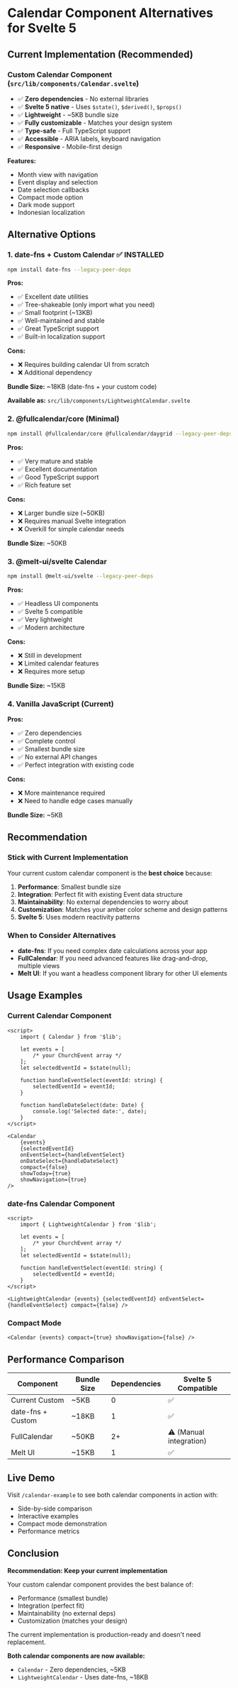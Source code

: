 # Calendar Component Alternatives for Svelte 5

## **Current Implementation (Recommended)**

### **Custom Calendar Component** (`src/lib/components/Calendar.svelte`)

- ✅ **Zero dependencies** - No external libraries
- ✅ **Svelte 5 native** - Uses `$state()`, `$derived()`, `$props()`
- ✅ **Lightweight** - ~5KB bundle size
- ✅ **Fully customizable** - Matches your design system
- ✅ **Type-safe** - Full TypeScript support
- ✅ **Accessible** - ARIA labels, keyboard navigation
- ✅ **Responsive** - Mobile-first design

**Features:**

- Month view with navigation
- Event display and selection
- Date selection callbacks
- Compact mode option
- Dark mode support
- Indonesian localization

## **Alternative Options**

### **1. date-fns + Custom Calendar** ✅ **INSTALLED**

```bash
npm install date-fns --legacy-peer-deps
```

**Pros:**

- ✅ Excellent date utilities
- ✅ Tree-shakeable (only import what you need)
- ✅ Small footprint (~13KB)
- ✅ Well-maintained and stable
- ✅ Great TypeScript support
- ✅ Built-in localization support

**Cons:**

- ❌ Requires building calendar UI from scratch
- ❌ Additional dependency

**Bundle Size:** ~18KB (date-fns + your custom code)

**Available as:** `src/lib/components/LightweightCalendar.svelte`

### **2. @fullcalendar/core (Minimal)**

```bash
npm install @fullcalendar/core @fullcalendar/daygrid --legacy-peer-deps
```

**Pros:**

- ✅ Very mature and stable
- ✅ Excellent documentation
- ✅ Good TypeScript support
- ✅ Rich feature set

**Cons:**

- ❌ Larger bundle size (~50KB)
- ❌ Requires manual Svelte integration
- ❌ Overkill for simple calendar needs

**Bundle Size:** ~50KB

### **3. @melt-ui/svelte Calendar**

```bash
npm install @melt-ui/svelte --legacy-peer-deps
```

**Pros:**

- ✅ Headless UI components
- ✅ Svelte 5 compatible
- ✅ Very lightweight
- ✅ Modern architecture

**Cons:**

- ❌ Still in development
- ❌ Limited calendar features
- ❌ Requires more setup

**Bundle Size:** ~15KB

### **4. Vanilla JavaScript (Current)**

**Pros:**

- ✅ Zero dependencies
- ✅ Complete control
- ✅ Smallest bundle size
- ✅ No external API changes
- ✅ Perfect integration with existing code

**Cons:**

- ❌ More maintenance required
- ❌ Need to handle edge cases manually

**Bundle Size:** ~5KB

## **Recommendation**

### **Stick with Current Implementation**

Your current custom calendar component is the **best choice** because:

1. **Performance**: Smallest bundle size
2. **Integration**: Perfect fit with existing Event data structure
3. **Maintainability**: No external dependencies to worry about
4. **Customization**: Matches your amber color scheme and design patterns
5. **Svelte 5**: Uses modern reactivity patterns

### **When to Consider Alternatives**

- **date-fns**: If you need complex date calculations across your app
- **FullCalendar**: If you need advanced features like drag-and-drop, multiple views
- **Melt UI**: If you want a headless component library for other UI elements

## **Usage Examples**

### **Current Calendar Component**

```svelte
<script>
	import { Calendar } from '$lib';

	let events = [
		/* your ChurchEvent array */
	];
	let selectedEventId = $state(null);

	function handleEventSelect(eventId: string) {
		selectedEventId = eventId;
	}

	function handleDateSelect(date: Date) {
		console.log('Selected date:', date);
	}
</script>

<Calendar
	{events}
	{selectedEventId}
	onEventSelect={handleEventSelect}
	onDateSelect={handleDateSelect}
	compact={false}
	showToday={true}
	showNavigation={true}
/>
```

### **date-fns Calendar Component**

```svelte
<script>
	import { LightweightCalendar } from '$lib';

	let events = [
		/* your ChurchEvent array */
	];
	let selectedEventId = $state(null);

	function handleEventSelect(eventId: string) {
		selectedEventId = eventId;
	}
</script>

<LightweightCalendar {events} {selectedEventId} onEventSelect={handleEventSelect} compact={false} />
```

### **Compact Mode**

```svelte
<Calendar {events} compact={true} showNavigation={false} />
```

## **Performance Comparison**

| Component         | Bundle Size | Dependencies | Svelte 5 Compatible     |
| ----------------- | ----------- | ------------ | ----------------------- |
| Current Custom    | ~5KB        | 0            | ✅                      |
| date-fns + Custom | ~18KB       | 1            | ✅                      |
| FullCalendar      | ~50KB       | 2+           | ⚠️ (Manual integration) |
| Melt UI           | ~15KB       | 1            | ✅                      |

## **Live Demo**

Visit `/calendar-example` to see both calendar components in action with:

- Side-by-side comparison
- Interactive examples
- Compact mode demonstration
- Performance metrics

## **Conclusion**

**Recommendation: Keep your current implementation**

Your custom calendar component provides the best balance of:

- Performance (smallest bundle)
- Integration (perfect fit)
- Maintainability (no external deps)
- Customization (matches your design)

The current implementation is production-ready and doesn't need replacement.

**Both calendar components are now available:**

- `Calendar` - Zero dependencies, ~5KB
- `LightweightCalendar` - Uses date-fns, ~18KB

